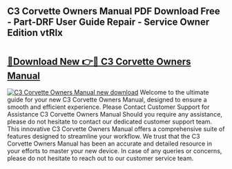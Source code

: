 ## C3 Corvette Owners Manual PDF Download Free - Part-DRF User Guide Repair - Service Owner Edition vtRlx

# <h2><a href="http://bc24082.oget.top/?id=C3+Corvette+Owners+Manual">🔗Download New 👉🔴 C3 Corvette Owners Manual</a></h2>

[![C3 Corvette Owners Manual new download](https://i.imgur.com/5g1atiW.png)](http://bc24082.oget.top/?id=C3+Corvette+Owners+Manual)
Welcome to the ultimate guide for your new C3 Corvette Owners Manual, designed to ensure a smooth and efficient experience. Please Contact Customer Support for Assistance C3 Corvette Owners Manual Should you require any assistance, please do not hesitate to contact our dedicated customer support team. This innovative C3 Corvette Owners Manual offers a comprehensive suite of features designed to streamline your workflow. We trust that the C3 Corvette Owners Manual has been an accurate and detailed resource in your efforts to master your new device. In case of any queries or concerns, please do not hesitate to reach out to our customer service team.
